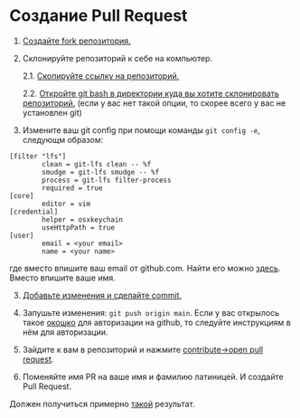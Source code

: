 # Создание Pull Request

1. [Создайте fork репозитория.](https://user-images.githubusercontent.com/35418986/170212411-0a19bb1d-e2ff-47e7-979e-6eae098f222b.png)

2. Склонируйте репозиторий к себе на компьютер.

    2.1. [Скопируйте ссылку на репозиторий.](https://user-images.githubusercontent.com/35418986/170212811-01da4207-e911-4569-8594-4d43eba02d1f.png)

    2.2. [Откройте git bash в директории куда вы хотите склонировать репозиторий.](https://user-images.githubusercontent.com/35418986/170213533-6d1d6f2b-e173-4a77-92b0-3ea214c8dfb9.png) (если у вас нет такой опции, то скорее всего у вас не установлен git)

3. Измените ваш git config при помощи команды `git config -e`, следующм образом:

```
[filter "lfs"]
        clean = git-lfs clean -- %f
        smudge = git-lfs smudge -- %f
        process = git-lfs filter-process
        required = true
[core]
        editor = vim
[credential]
        helper = osxkeychain
        useHttpPath = true
[user]
        email = <your email>
        name = <your name>
```

где вместо <your email> впишите ваш email от github.com. Найти его можно [здесь](https://user-images.githubusercontent.com/35418986/170214607-1a2b6e37-010b-4179-a1dd-86451c3fad7a.png). Вместо <your name> впишите ваше имя.

3. [Добавьте изменения и сделайте commit.](https://user-images.githubusercontent.com/35418986/170215646-afd36f28-f22d-4172-9ae9-8cebe08b38ae.png)
  
4. Запушьте изменения: `git push origin main`. Если у вас открылось такое [окошко](https://user-images.githubusercontent.com/35418986/170215761-5e7227fc-820b-4482-9621-34514ec6751a.png) для авторизации на github, то следуйте инструкциям в нём для авторизации.

5. Зайдите к вам в репозиторий и нажмите [contribute->open pull request](https://user-images.githubusercontent.com/35418986/170219883-bb788e65-c3cd-412a-b7a1-4a7a0cc74a6b.png).

6. Поменяйте имя PR на ваше имя и фамилию латиницей. И создайте Pull Request.

Должен получиться примерно [такой](https://user-images.githubusercontent.com/35418986/170220429-2f5c77c7-dfb5-4281-b6a0-1306c946a083.png) результат.
